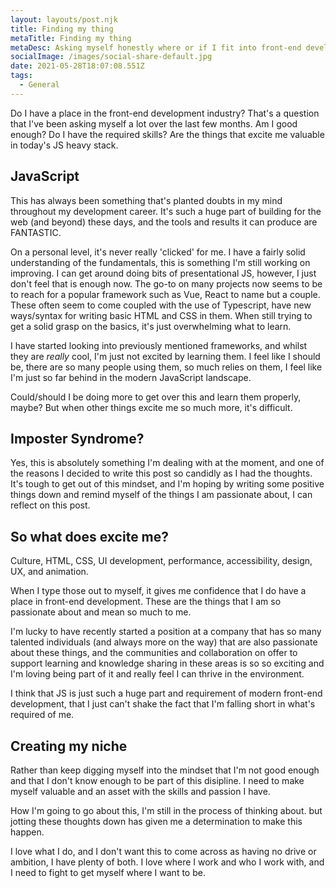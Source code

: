 ```yaml
---
layout: layouts/post.njk
title: Finding my thing
metaTitle: Finding my thing
metaDesc: Asking myself honestly where or if I fit into front-end development
socialImage: /images/social-share-default.jpg
date: 2021-05-28T18:07:08.551Z
tags:
  - General
---
```

Do I have a place in the front-end development industry? That's a question that I've been asking myself a lot over the last few months. Am I good enough? Do I have the required skills? Are the things that excite me valuable in today's JS heavy stack.

## JavaScript
This has always been something that's planted doubts in my mind throughout my development career. It's such a huge part of building for the web (and beyond) these days, and the tools and results it can produce are FANTASTIC.

On a personal level, it's never really 'clicked' for me. I have a fairly solid understanding of the fundamentals, this is something I'm still working on improving. I can get around doing bits of presentational JS, however, I just don't feel that is enough now. The go-to on many projects now seems to be to reach for a popular framework such as Vue, React to name but a couple. These often seem to come coupled with the use of Typescript, have new ways/syntax for writing basic HTML and CSS in them. When still trying to get a solid grasp on the basics, it's just overwhelming what to learn.

I have started looking into previously mentioned frameworks, and whilst they are _really_ cool, I'm just not excited by learning them. I feel like I should be, there are so many people using them, so much relies on them, I feel like I'm just so far behind in the modern JavaScript landscape.

Could/should I be doing more to get over this and learn them properly, maybe? But when other things excite me so much more, it's difficult.

## Imposter Syndrome?
Yes, this is absolutely something I'm dealing with at the moment, and one of the reasons I decided to write this post so candidly as I had the thoughts. It's tough to get out of this mindset, and I'm hoping by writing some positive things down and remind myself of the things I am passionate about, I can reflect on this post.

## So what does excite me?
Culture, HTML, CSS, UI development, performance, accessibility, design, UX, and animation.

When I type those out to myself, it gives me confidence that I do have a place in front-end development. These are the things that I am so passionate about and mean so much to me.

I'm lucky to have recently started a position at a company that has so many talented individuals (and always more on the way) that are also passionate about these things, and the communities and collaboration on offer to support learning and knowledge sharing in these areas is so so exciting and I'm loving being part of it and really feel I can thrive in the environment.

I think that JS is just such a huge part and requirement of modern front-end development, that I just can't shake the fact that I'm falling short in what's required of me.

## Creating my niche
Rather than keep digging myself into the mindset that I'm not good enough and that I don't know enough to be part of this disipline. I need to make myself valuable and an asset with the skills and passion I have.

How I'm going to go about this, I'm still in the process of thinking about. but jotting these thoughts down has given me a determination to make this happen.

I love what I do, and I don't want this to come across as having no drive or ambition, I have plenty of both. I love where I work and who I work with, and I need to fight to get myself where I want to be.